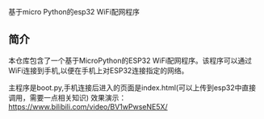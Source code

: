 基于micro Python的esp32 WiFi配网程序
## 简介
本仓库包含了一个基于MicroPython的ESP32 WiFi配网程序。该程序可以通过WiFi连接到手机,以便在手机上对ESP32连接指定的网络。

主程序是boot.py,手机连接后进入的页面是index.html(可以上传到esp32中直接调用，需要一点相关知识)
效果演示：https://www.bilibili.com/video/BV1wPwseNE5X/
